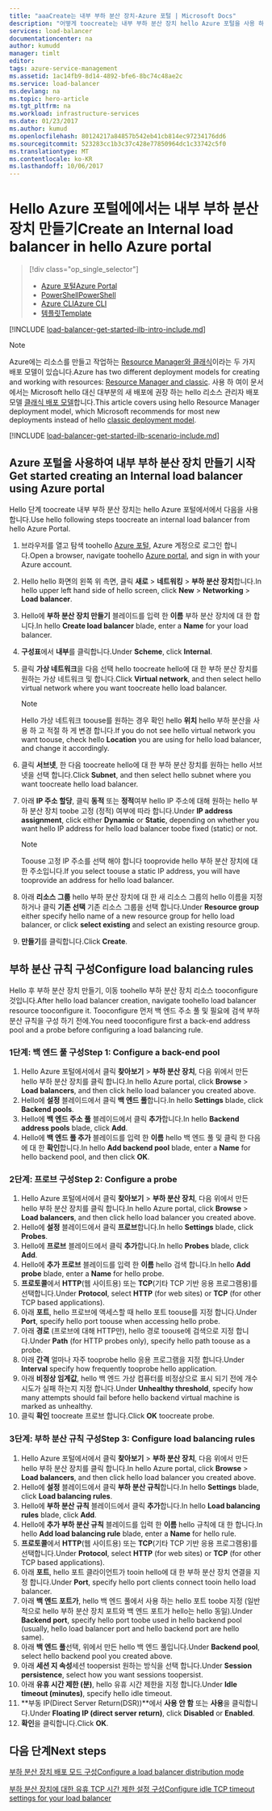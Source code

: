 ```yaml
---
title: "aaaCreate는 내부 부하 분산 장치-Azure 포털 | Microsoft Docs"
description: "어떻게 toocreate는 내부 부하 분산 장치 hello Azure 포털을 사용 하 여 리소스 관리자에 알아봅니다."
services: load-balancer
documentationcenter: na
author: kumudd
manager: timlt
editor: 
tags: azure-service-management
ms.assetid: 1ac14fb9-8d14-4892-bfe6-8bc74c48ae2c
ms.service: load-balancer
ms.devlang: na
ms.topic: hero-article
ms.tgt_pltfrm: na
ms.workload: infrastructure-services
ms.date: 01/23/2017
ms.author: kumud
ms.openlocfilehash: 80124217a84857b542eb41cb814ec97234176dd6
ms.sourcegitcommit: 523283cc1b3c37c428e77850964dc1c33742c5f0
ms.translationtype: MT
ms.contentlocale: ko-KR
ms.lasthandoff: 10/06/2017
---
```

# <a name="create-an-internal-load-balancer-in-hello-azure-portal"></a><span data-ttu-id="5c3ef-103">Hello Azure 포털에에서는 내부 부하 분산 장치 만들기</span><span class="sxs-lookup"><span data-stu-id="5c3ef-103">Create an Internal load balancer in hello Azure portal</span></span>

> [!div class="op_single_selector"]
> * [<span data-ttu-id="5c3ef-104">Azure 포털</span><span class="sxs-lookup"><span data-stu-id="5c3ef-104">Azure Portal</span></span>](../load-balancer/load-balancer-get-started-ilb-arm-portal.md)
> * [<span data-ttu-id="5c3ef-105">PowerShell</span><span class="sxs-lookup"><span data-stu-id="5c3ef-105">PowerShell</span></span>](../load-balancer/load-balancer-get-started-ilb-arm-ps.md)
> * [<span data-ttu-id="5c3ef-106">Azure CLI</span><span class="sxs-lookup"><span data-stu-id="5c3ef-106">Azure CLI</span></span>](../load-balancer/load-balancer-get-started-ilb-arm-cli.md)
> * [<span data-ttu-id="5c3ef-107">템플릿</span><span class="sxs-lookup"><span data-stu-id="5c3ef-107">Template</span></span>](../load-balancer/load-balancer-get-started-ilb-arm-template.md)

[!INCLUDE [load-balancer-get-started-ilb-intro-include.md](../../includes/load-balancer-get-started-ilb-intro-include.md)]

> [!NOTE]
> <span data-ttu-id="5c3ef-108">Azure에는 리소스를 만들고 작업하는 [Resource Manager와 클래식](../azure-resource-manager/resource-manager-deployment-model.md)이라는 두 가지 배포 모델이 있습니다.</span><span class="sxs-lookup"><span data-stu-id="5c3ef-108">Azure has two different deployment models for creating and working with resources:  [Resource Manager and classic](../azure-resource-manager/resource-manager-deployment-model.md).</span></span>  <span data-ttu-id="5c3ef-109">사용 하 여이 문서에서는 Microsoft hello 대신 대부분의 새 배포에 권장 하는 hello 리소스 관리자 배포 모델 [클래식 배포 모델](load-balancer-get-started-ilb-classic-ps.md)합니다.</span><span class="sxs-lookup"><span data-stu-id="5c3ef-109">This article covers using hello Resource Manager deployment model, which Microsoft recommends for most new deployments instead of hello [classic deployment model](load-balancer-get-started-ilb-classic-ps.md).</span></span>

[!INCLUDE [load-balancer-get-started-ilb-scenario-include.md](../../includes/load-balancer-get-started-ilb-scenario-include.md)]

## <a name="get-started-creating-an-internal-load-balancer-using-azure-portal"></a><span data-ttu-id="5c3ef-110">Azure 포털을 사용하여 내부 부하 분산 장치 만들기 시작</span><span class="sxs-lookup"><span data-stu-id="5c3ef-110">Get started creating an Internal load balancer using Azure portal</span></span>

<span data-ttu-id="5c3ef-111">Hello 단계 toocreate 내부 부하 분산 장치는 hello Azure 포털에서에서 다음을 사용 합니다.</span><span class="sxs-lookup"><span data-stu-id="5c3ef-111">Use hello following steps toocreate an internal load balancer from hello Azure Portal.</span></span>

1. <span data-ttu-id="5c3ef-112">브라우저를 열고 탐색 toohello [Azure 포털](http://portal.azure.com), Azure 계정으로 로그인 합니다.</span><span class="sxs-lookup"><span data-stu-id="5c3ef-112">Open a browser, navigate toohello [Azure portal](http://portal.azure.com), and sign in with your Azure account.</span></span>
2. <span data-ttu-id="5c3ef-113">Hello hello 화면의 왼쪽 위 측면, 클릭 **새로** > **네트워킹** > **부하 분산 장치**합니다.</span><span class="sxs-lookup"><span data-stu-id="5c3ef-113">In hello upper left hand side of hello screen, click **New** > **Networking** > **Load balancer**.</span></span>
3. <span data-ttu-id="5c3ef-114">Hello에 **부하 분산 장치 만들기** 블레이드를 입력 한 **이름** 부하 분산 장치에 대 한 합니다.</span><span class="sxs-lookup"><span data-stu-id="5c3ef-114">In hello **Create load balancer** blade, enter a **Name** for your load balancer.</span></span>
4. <span data-ttu-id="5c3ef-115">**구성표**에서 **내부**를 클릭합니다.</span><span class="sxs-lookup"><span data-stu-id="5c3ef-115">Under **Scheme**, click **Internal**.</span></span>
5. <span data-ttu-id="5c3ef-116">클릭 **가상 네트워크**을 다음 선택 hello toocreate hello에 대 한 부하 분산 장치를 원하는 가상 네트워크 및 합니다.</span><span class="sxs-lookup"><span data-stu-id="5c3ef-116">Click **Virtual network**, and then select hello virtual network where you want toocreate hello load balancer.</span></span>

   > [!NOTE]
   > <span data-ttu-id="5c3ef-117">Hello 가상 네트워크 toouse를 원하는 경우 확인 hello **위치** hello 부하 분산을 사용 하 고 적절 하 게 변경 합니다.</span><span class="sxs-lookup"><span data-stu-id="5c3ef-117">If you do not see hello virtual network you want toouse, check hello **Location** you are using for hello load balancer, and change it accordingly.</span></span>

6. <span data-ttu-id="5c3ef-118">클릭 **서브넷**, 한 다음 toocreate hello에 대 한 부하 분산 장치를 원하는 hello 서브넷을 선택 합니다.</span><span class="sxs-lookup"><span data-stu-id="5c3ef-118">Click **Subnet**, and then select hello subnet where you want toocreate hello load balancer.</span></span>
7. <span data-ttu-id="5c3ef-119">아래 **IP 주소 할당**, 클릭 **동적** 또는 **정적**여부 hello IP 주소에 대해 원하는 hello 부하 분산 장치 toobe 고정 (정적) 여부에 따라 합니다.</span><span class="sxs-lookup"><span data-stu-id="5c3ef-119">Under **IP address assignment**, click either **Dynamic** or **Static**, depending on whether you want hello IP address for hello load balancer toobe fixed (static) or not.</span></span>

   > [!NOTE]
   > <span data-ttu-id="5c3ef-120">Toouse 고정 IP 주소를 선택 해야 합니다 tooprovide hello 부하 분산 장치에 대 한 주소입니다.</span><span class="sxs-lookup"><span data-stu-id="5c3ef-120">If you select toouse a static IP address, you will have tooprovide an address for hello load balancer.</span></span>

8. <span data-ttu-id="5c3ef-121">아래 **리소스 그룹** hello 부하 분산 장치에 대 한 새 리소스 그룹의 hello 이름을 지정 하거나 클릭 **기존 선택** 기존 리소스 그룹을 선택 합니다.</span><span class="sxs-lookup"><span data-stu-id="5c3ef-121">Under **Resource group** either specify hello name of a new resource group for hello load balancer, or click **select existing** and select an existing resource group.</span></span>
9. <span data-ttu-id="5c3ef-122">**만들기**를 클릭합니다.</span><span class="sxs-lookup"><span data-stu-id="5c3ef-122">Click **Create**.</span></span>

## <a name="configure-load-balancing-rules"></a><span data-ttu-id="5c3ef-123">부하 분산 규칙 구성</span><span class="sxs-lookup"><span data-stu-id="5c3ef-123">Configure load balancing rules</span></span>

<span data-ttu-id="5c3ef-124">Hello 후 부하 분산 장치 만들기, 이동 toohello 부하 분산 장치 리소스 tooconfigure 것입니다.</span><span class="sxs-lookup"><span data-stu-id="5c3ef-124">After hello load balancer creation, navigate toohello load balancer resource tooconfigure it.</span></span>
<span data-ttu-id="5c3ef-125">Tooconfigure 먼저 백 엔드 주소 풀 및 필요에 검색 부하 분산 규칙을 구성 하기 전에.</span><span class="sxs-lookup"><span data-stu-id="5c3ef-125">You need tooconfigure first a back-end address pool and a probe before configuring a load balancing rule.</span></span>

### <a name="step-1-configure-a-back-end-pool"></a><span data-ttu-id="5c3ef-126">1단계: 백 엔드 풀 구성</span><span class="sxs-lookup"><span data-stu-id="5c3ef-126">Step 1: Configure a back-end pool</span></span>

1. <span data-ttu-id="5c3ef-127">Hello Azure 포털에서에서 클릭 **찾아보기** > **부하 분산 장치**, 다음 위에서 만든 hello 부하 분산 장치를 클릭 합니다.</span><span class="sxs-lookup"><span data-stu-id="5c3ef-127">In hello Azure portal, click **Browse** > **Load balancers**, and then click hello load balancer you created above.</span></span>
2. <span data-ttu-id="5c3ef-128">Hello에 **설정** 블레이드에서 클릭 **백 엔드 풀**합니다.</span><span class="sxs-lookup"><span data-stu-id="5c3ef-128">In hello **Settings** blade, click **Backend pools**.</span></span>
3. <span data-ttu-id="5c3ef-129">Hello에 **백 엔드 주소 풀** 블레이드에서 클릭 **추가**합니다.</span><span class="sxs-lookup"><span data-stu-id="5c3ef-129">In hello **Backend address pools** blade, click **Add**.</span></span>
4. <span data-ttu-id="5c3ef-130">Hello에 **백 엔드 풀 추가** 블레이드를 입력 한 **이름** hello 백 엔드 풀 및 클릭 한 다음에 대 한 **확인**합니다.</span><span class="sxs-lookup"><span data-stu-id="5c3ef-130">In hello **Add backend pool** blade, enter a **Name** for hello backend pool, and then click **OK**.</span></span>

### <a name="step-2-configure-a-probe"></a><span data-ttu-id="5c3ef-131">2단계: 프로브 구성</span><span class="sxs-lookup"><span data-stu-id="5c3ef-131">Step 2: Configure a probe</span></span>

1. <span data-ttu-id="5c3ef-132">Hello Azure 포털에서에서 클릭 **찾아보기** > **부하 분산 장치**, 다음 위에서 만든 hello 부하 분산 장치를 클릭 합니다.</span><span class="sxs-lookup"><span data-stu-id="5c3ef-132">In hello Azure portal, click **Browse** > **Load balancers**, and then click hello load balancer you created above.</span></span>
2. <span data-ttu-id="5c3ef-133">Hello에 **설정** 블레이드에서 클릭 **프로브**합니다.</span><span class="sxs-lookup"><span data-stu-id="5c3ef-133">In hello **Settings** blade, click **Probes**.</span></span>
3. <span data-ttu-id="5c3ef-134">Hello에 **프로브** 블레이드에서 클릭 **추가**합니다.</span><span class="sxs-lookup"><span data-stu-id="5c3ef-134">In hello **Probes**  blade, click **Add**.</span></span>
4. <span data-ttu-id="5c3ef-135">Hello에 **추가 프로브** 블레이드를 입력 한 **이름** hello 검색 합니다.</span><span class="sxs-lookup"><span data-stu-id="5c3ef-135">In hello **Add probe** blade, enter a **Name** for hello probe.</span></span>
5. <span data-ttu-id="5c3ef-136">**프로토콜**에서 **HTTP**(웹 사이트용) 또는 **TCP**(기타 TCP 기반 응용 프로그램용)를 선택합니다.</span><span class="sxs-lookup"><span data-stu-id="5c3ef-136">Under **Protocol**, select **HTTP** (for web sites) or **TCP** (for other TCP based applications).</span></span>
6. <span data-ttu-id="5c3ef-137">아래 **포트**, hello 프로브에 액세스할 때 hello 포트 toouse를 지정 합니다.</span><span class="sxs-lookup"><span data-stu-id="5c3ef-137">Under **Port**, specify hello port toouse when accessing hello probe.</span></span>
7. <span data-ttu-id="5c3ef-138">아래 **경로** (프로브에 대해 HTTP만), hello 경로 toouse에 검색으로 지정 합니다.</span><span class="sxs-lookup"><span data-stu-id="5c3ef-138">Under **Path** (for HTTP probes only), specify hello path toouse as a probe.</span></span>
8. <span data-ttu-id="5c3ef-139">아래 **간격** 얼마나 자주 tooprobe hello 응용 프로그램을 지정 합니다.</span><span class="sxs-lookup"><span data-stu-id="5c3ef-139">Under **Interval** specify how frequently tooprobe hello application.</span></span>
9. <span data-ttu-id="5c3ef-140">아래 **비정상 임계값**, hello 백 엔드 가상 컴퓨터를 비정상으로 표시 되기 전에 개수 시도가 실패 하는지 지정 합니다.</span><span class="sxs-lookup"><span data-stu-id="5c3ef-140">Under **Unhealthy threshold**, specify how many attempts should fail before hello backend virtual machine is marked as unhealthy.</span></span>
10. <span data-ttu-id="5c3ef-141">클릭 **확인** toocreate 프로브 합니다.</span><span class="sxs-lookup"><span data-stu-id="5c3ef-141">Click **OK** toocreate probe.</span></span>

### <a name="step-3-configure-load-balancing-rules"></a><span data-ttu-id="5c3ef-142">3단계: 부하 분산 규칙 구성</span><span class="sxs-lookup"><span data-stu-id="5c3ef-142">Step 3: Configure load balancing rules</span></span>

1. <span data-ttu-id="5c3ef-143">Hello Azure 포털에서에서 클릭 **찾아보기** > **부하 분산 장치**, 다음 위에서 만든 hello 부하 분산 장치를 클릭 합니다.</span><span class="sxs-lookup"><span data-stu-id="5c3ef-143">In hello Azure portal, click **Browse** > **Load balancers**, and then click hello load balancer you created above.</span></span>
2. <span data-ttu-id="5c3ef-144">Hello에 **설정** 블레이드에서 클릭 **부하 분산 규칙**합니다.</span><span class="sxs-lookup"><span data-stu-id="5c3ef-144">In hello **Settings** blade, click **Load balancing rules**.</span></span>
3. <span data-ttu-id="5c3ef-145">Hello에 **부하 분산 규칙** 블레이드에서 클릭 **추가**합니다.</span><span class="sxs-lookup"><span data-stu-id="5c3ef-145">In hello **Load balancing rules** blade, click **Add**.</span></span>
4. <span data-ttu-id="5c3ef-146">Hello에 **추가 부하 분산 규칙** 블레이드를 입력 한 **이름** hello 규칙에 대 한 합니다.</span><span class="sxs-lookup"><span data-stu-id="5c3ef-146">In hello **Add load balancing rule** blade, enter a **Name** for hello rule.</span></span>
5. <span data-ttu-id="5c3ef-147">**프로토콜**에서 **HTTP**(웹 사이트용) 또는 **TCP**(기타 TCP 기반 응용 프로그램용)를 선택합니다.</span><span class="sxs-lookup"><span data-stu-id="5c3ef-147">Under **Protocol**, select **HTTP** (for web sites) or **TCP** (for other TCP based applications).</span></span>
6. <span data-ttu-id="5c3ef-148">아래 **포트**, hello 포트 클라이언트가 tooin hello에 대 한 부하 분산 장치 연결을 지정 합니다.</span><span class="sxs-lookup"><span data-stu-id="5c3ef-148">Under **Port**, specify hello port clients connect tooin hello load balancer.</span></span>
7. <span data-ttu-id="5c3ef-149">아래 **백 엔드 포트가**, hello 백 엔드 풀에서 사용 하는 hello 포트 toobe 지정 (일반적으로 hello 부하 분산 장치 포트와 백 엔드 포트가 hello는 hello 동일).</span><span class="sxs-lookup"><span data-stu-id="5c3ef-149">Under **Backend port**, specify hello port toobe used in hello backend pool (usually, hello load balancer port and hello backend port are hello same).</span></span>
8. <span data-ttu-id="5c3ef-150">아래 **백 엔드 풀**선택, 위에서 만든 hello 백 엔드 풀입니다.</span><span class="sxs-lookup"><span data-stu-id="5c3ef-150">Under **Backend pool**, select hello backend pool you created above.</span></span>
9. <span data-ttu-id="5c3ef-151">아래 **세션 지 속성**세션 toopersist 원하는 방식을 선택 합니다.</span><span class="sxs-lookup"><span data-stu-id="5c3ef-151">Under **Session persistence**, select how you want sessions toopersist.</span></span>
10. <span data-ttu-id="5c3ef-152">아래 **유휴 시간 제한 (분)**, hello 유휴 시간 제한을 지정 합니다.</span><span class="sxs-lookup"><span data-stu-id="5c3ef-152">Under **Idle timeout (minutes)**, specify hello idle timeout.</span></span>
11. <span data-ttu-id="5c3ef-153">**부동 IP(Direct Server Return(DSR))**에서 **사용 안 함** 또는 **사용**을 클릭합니다.</span><span class="sxs-lookup"><span data-stu-id="5c3ef-153">Under **Floating IP (direct server return)**, click **Disabled** or **Enabled**.</span></span>
12. <span data-ttu-id="5c3ef-154">**확인**을 클릭합니다.</span><span class="sxs-lookup"><span data-stu-id="5c3ef-154">Click **OK**.</span></span>

## <a name="next-steps"></a><span data-ttu-id="5c3ef-155">다음 단계</span><span class="sxs-lookup"><span data-stu-id="5c3ef-155">Next steps</span></span>

[<span data-ttu-id="5c3ef-156">부하 분산 장치 배포 모드 구성</span><span class="sxs-lookup"><span data-stu-id="5c3ef-156">Configure a load balancer distribution mode</span></span>](load-balancer-distribution-mode.md)

[<span data-ttu-id="5c3ef-157">부하 분산 장치에 대한 유휴 TCP 시간 제한 설정 구성</span><span class="sxs-lookup"><span data-stu-id="5c3ef-157">Configure idle TCP timeout settings for your load balancer</span></span>](load-balancer-tcp-idle-timeout.md)

